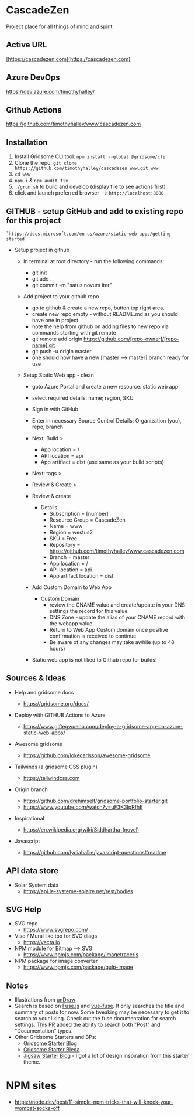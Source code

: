 # CascadeZen

Project place for all things of mind and spirit

## Active URL

[https://cascadezen.com](https://cascadezen.com)

## Azure DevOps
https://dev.azure.com/timothyhalley/

## Github Actions
https://github.com/timothyhalley/www.cascadezen.com

## Installation

1. Install Gridsome CLI tool: `npm install --global @gridsome/cli`
2. Clone the repo: `git clone https://github.com/timothyhalley/cascadezen_www.git www`
3. `cd www`
4. `npm i` & `npm audit fix`
5. `./grun.sh` to build and develop (display file to see actions first)
6. click and launch preferred browser --> `http://localhost:8080`

## GITHUB - setup GitHub and add to existing repo for this project
    `https://docs.microsoft.com/en-us/azure/static-web-apps/getting-started`

- Setup project in github
    - In terminal at root directory - run the following commands:
        - git init
        - git add .
        - git commit -m "satus novum iter"

    - Add project to your github repo
        - go to github & create a new repo, button top right area.
        - create new repo empty - without README.md as you should have one in project
        - note the help from github on adding files to new repo via commands starting with git remote
        - git remote add origin https://github.com/[repo-owner]/[repo-name].git
        - git push -u origin master
        - one should now have a new [master --> master] branch ready for use

    - Setup Static Web app - clean
        - goto Azure Portal and create a new resource: static web app
        - select required details: name; region, SKU
        - Sign in with GitHub
        - Enter in necessary Source Control Details: Organization (you), repo, branch
        - Next: Build >
            - App location = /
            - API location = api
            - App artifiact = dist (use same as your build scripts)
        - Next: tags >
        - Review & Create >
        - Review & create
            - Details
                - Subscription = [number]
                - Resource Group = CascadeZen
                - Name = www
                - Region = westus2
                - SKU = Free
                - Repository = https://github.com/timothyhalley/www.cascadezen.com
                - Branch = master
                - App location = /
                - API location = api
                - App artifact location = dist
        - Add Custom Domain to Web App
            - Custom Domain
                - review the CNAME value and create/update in your DNS settings the record for this value
                - DNS Zone - update the alias of your CNAME record with the webapp value
                - Return to Web App Custom domain once positive confirmation is received to continue
                - Be aware of any changes may take awhile (up to 48 hours)

        - Static web app is not liked to Github repo for builds!



## Sources & Ideas
- Help and gridsome docs
    - https://gridsome.org/docs/

- Deploy with GITHUB Actions to Azure
    - https://www.giftegwuenu.com/deploy-a-gridsome-app-on-azure-static-web-apps/

- Awesome gridsome
    - https://github.com/lokecarlsson/awesome-gridsome

- Tailwinds (a gridsome CSS plugin)
    - https://tailwindcss.com

- Origin branch
    - https://github.com/drehimself/gridsome-portfolio-starter.git
    - https://www.youtube.com/watch?v=uF3K3IpRfhE

- Inspirational
    - https://en.wikipedia.org/wiki/Siddhartha_(novel)

- Javascript
    - https://github.com/lydiahallie/javascript-questions#readme

## API data store
- Solar System data
    - https://api.le-systeme-solaire.net/rest/bodies


## SVG Help
- SVG repo
    - https://www.svgrepo.com/
- Viso / Mural like too for SVG diags
    - https://vecta.io
- NPM module for Bitmap --> SVG:
    - https://www.npmjs.com/package/imagetracerjs
- NPM package for image converter
    - https://www.npmjs.com/package/gulp-image


        
## Notes

 - Illustrations from [unDraw](https://undraw.co)
 - Search is based on [Fuse.js](https://fusejs.io) and [vue-fuse](https://github.com/shayneo/vue-fuse). It only searches the title and summary of posts for now. Some tweaking may be necessary to get it to search to your liking. Check out the fuse documentation for search settings. [This PR](https://github.com/drehimself/gridsome-portfolio-starter/pull/104) added the ability to search both "Post" and "Documentation" types.
 - Other Gridsome Starters and BPs:
    - [Gridsome Starter Blog](https://github.com/gridsome/gridsome-starter-blog)
    - [Gridsome Starter Bleda](https://github.com/cossssmin/gridsome-starter-bleda)
    - [Jigsaw Starter Blog](https://jigsaw.tighten.co/docs/starter-templates/) - I got a lot of design inspiration from this starter theme.

# NPM sites
- https://node.dev/post/11-simple-npm-tricks-that-will-knock-your-wombat-socks-off
